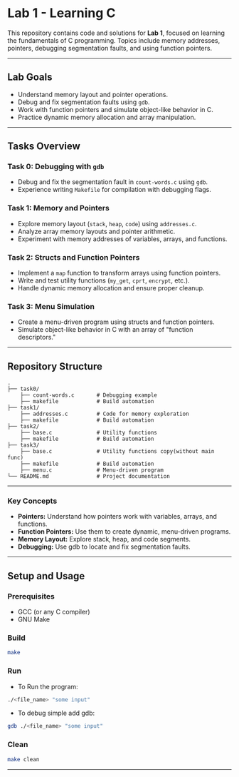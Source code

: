 # Lab 1 - Learning C

This repository contains code and solutions for **Lab 1**, focused on learning the fundamentals of C programming. Topics include memory addresses, pointers, debugging segmentation faults, and using function pointers.

---

## Lab Goals
- Understand memory layout and pointer operations.
- Debug and fix segmentation faults using `gdb`.
- Work with function pointers and simulate object-like behavior in C.
- Practice dynamic memory allocation and array manipulation.

---

## Tasks Overview

### Task 0: Debugging with `gdb`
- Debug and fix the segmentation fault in `count-words.c` using `gdb`.
- Experience writing `Makefile` for compilation with debugging flags.

### Task 1: Memory and Pointers
- Explore memory layout (`stack`, `heap`, `code`) using `addresses.c`.
- Analyze array memory layouts and pointer arithmetic.
- Experiment with memory addresses of variables, arrays, and functions.

### Task 2: Structs and Function Pointers
- Implement a `map` function to transform arrays using function pointers.
- Write and test utility functions (`my_get`, `cprt`, `encrypt`, etc.).
- Handle dynamic memory allocation and ensure proper cleanup.

### Task 3: Menu Simulation
- Create a menu-driven program using structs and function pointers.
- Simulate object-like behavior in C with an array of "function descriptors."

---
## Repository Structure

```plaintext
.
├── task0/
    ├── count-words.c       # Debugging example
    ├── makefile            # Build automation
├── task1/
    ├── addresses.c         # Code for memory exploration
    ├── makefile            # Build automation
├── task2/
    ├── base.c              # Utility functions
    ├── makefile            # Build automation
├── task3/
    ├── base.c              # Utility functions copy(without main func)
    ├── makefile            # Build automation
    ├── menu.c              # Menu-driven program
└── README.md               # Project documentation
```
---
### Key Concepts
- **Pointers:** Understand how pointers work with variables, arrays, and functions.
- **Function Pointers:** Use them to create dynamic, menu-driven programs.
- **Memory Layout:** Explore stack, heap, and code segments.
- **Debugging:** Use gdb to locate and fix segmentation faults.
---
## Setup and Usage

### Prerequisites
- GCC (or any C compiler)
- GNU Make

### Build
```bash
make
```
### Run

 - To Run the program:
  ```bash
./<file_name> "some input"
  ```
 - To debug simple add gdb:
  ```bash
gdb ./<file_name> "some input"
  ```
### Clean
```bash
make clean
```
---
